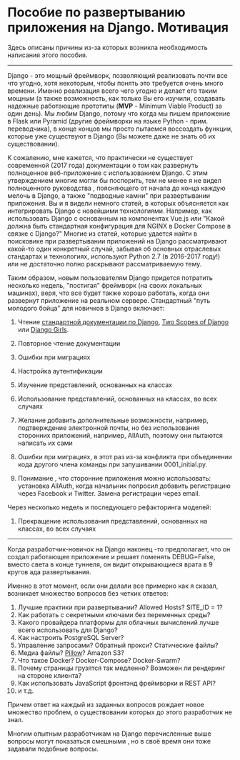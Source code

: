 # Пособие по развертыванию приложения на Django. Мотивация

Здесь описаны причины из-за которых возникла необходимость написания этого пособия.

---

Django - это мощный фреймворк, позволяющий реализовать почти все что угодно, хотя некоторым, чтобы понять это требуется очень много времени. Именно реализация всего чего угодно и делает его таким мощным \(а также возможность, как только Вы его изучили, создавать надежные работающие прототипы \(**MVP** - Minimum Viable Product\) за один день\). Мы любим Django, потому что когда мы пишем приложение в Flask или Pyramid \(другие фреймворки на языке Python - прим. переводчика\), в конце концов мы просто пытаемся воссоздать функции, которые уже существуют в Django \(Вы можете даже не знать об их существовании\).

К сожалению, мне кажется, что практически не существует современной \(2017 года\) документации о том как развернуть полноценное веб-приложение с использованием Django. С этим утверждением многие могли бы поспорить, тем не менее я не видел полноценного руководства , поясняющего от начала до конца каждую мелочь в Django, а также "подводные камни" при развертывании приложения. Вы и я видели немного статей, в которых объясняется как интегрировать Django c новейшими технологиями. Например, как использовать Django с основанным на компонентах Vue.js или "Какой должна быть стандартная конфигурация для NGINX в Docker Compose в связке с Django?" Многие из статей, которые удается найти в поисковике при развертывании приложений на Django рассматривают какой-то один конкретный случай, забывая об основных отраслевых стандартах и технологиях, используют Python 2.7 \(в 2016-2017 году!\) или не достаточно полно раскрывают рассматриваемую тему.

Таким образом, новым пользователям Django придется потратить несколько недель, "постигая" фреймворк \(на своих локальных машинах\), веря, что все будет также хорошо работать, когда они развернут приложение на реальном сервере. Стандартный "путь молодого бойца" для новичков в Django включает:

1. Чтение [стандартной документации по Django](https://docs.djangoproject.com/en/dev/intro/), [Two Scopes of Django](https://www.twoscoopspress.com/) или [Django Girls](https://tutorial.djangogirls.org/en/).
2. Повторное чтение документации
3. Ошибки при миграциях
4. Настройка аутентификации
5. Изучение представлений, основанных на классах

6. Использование представлений, основанных на классах, во всех случаях

7. Желание добавить дополнительные возможности, например, подтверждение электронной почты, но без использования сторонних приложений, например, AllAuth, поэтому они пытаются написать их сами

8. Ошибки при миграциях, в этот раз из-за конфликта при объединении кода другого члена команды при запушивании 0001\_initial.py.

9. Понимание , что сторонние приложения можно использовать: установка AllAuth, когда начальник попросил добавить регистрацию через Facebook и Twitter. Замена регистрации через email.

Через несколько недель и последующего рефакторинга моделей:

1. Прекращение использования представлений, основанных на классах, во всех случаях

---

Когда разработчик-новичок на Django наконец -то предполагает, что он создал работающее приложение и решает поменять DEBUG=False, вместо света в конце туннеля, он видит открывающиеся врата в 9 кругов ада развертывания.

Именно в этот момент, если они делали все примерно как я сказал, возникает множество вопросов без четких ответов:

1. Лучшие практики при развертывании? Allowed Hosts? SITE\_ID = 1?
2. Как работать с секретными ключами без переменных среды?
3. Какого провайдера платформы для облачных вычислений лучше всего использовать для Django?
4. Как настроить PostgreSQL Server?
5. Управление запросами? Обратный прокси? Статические файлы?
6. Медиа файлы? [Pillow](https://github.com/python-pillow/Pillow)? Amazon S3?
7. Что такое Docker? Docker-Compose? Docker-Swarm?
8. Почему страницы грузятся так медленно? Возможен ли рендеринг на стороне клиента?
9. Как использовать JavaScript фронтэнд фреймворки и REST API?
10. и т.д.

Причем ответ на каждый из заданных вопросов рождает новое множество проблем, о существовании которых до этого разработчик не знал.

Многим опытным разработчикам на Django перечисленные выше вопросы могут показаться смешными , но в своё время они тоже задавали подобные вопросы. 

